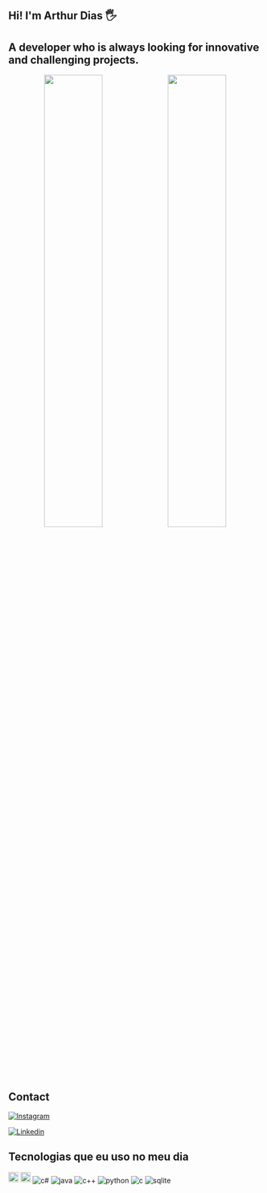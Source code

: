 ## Hi! I'm Arthur Dias 🖐️
## A developer who is always looking for innovative and challenging projects.
<div align="center" style="margin-bottom:100px">
<img width=48% align="center"  src="https://github-readme-streak-stats.herokuapp.com?user=Arthu133&theme=dracula&mode=weekly" />
<img width=48% align="center" src="https://github-readme-stats.vercel.app/api/top-langs/?username=Arthu133&show_icons=true&theme=dracula&layout=compact" />
</div>
 
&nbsp;
&nbsp;
## Contact
[![Instagram](https://img.shields.io/badge/Instagram-E4405F?style=for-the-badge&logo=instagram&logoColor=white)](https://instagram.com/tzndias)

[![Linkedin](https://img.shields.io/badge/LinkedIn-0077B5?style=for-the-badge&logo=linkedin&logoColor=white)](https://linkedin.com/in/arthur-henrique-neves-dias/)

## Tecnologias que eu uso no meu dia

<div style="display: inline_block">
  <img loading="lazy" src="https://cdn.jsdelivr.net/gh/devicons/devicon@latest/icons/spring/spring-original.svg" width="20" height="20"/>
  <img loading="lazy" src="https://cdn.jsdelivr.net/gh/devicons/devicon@latest/icons/laravel/laravel-original.svg" width="20" height="20"/>
  <img align="center" alt="c#" src="https://img.shields.io/badge/C%23-239120?style=for-the-badge&logo=c-sharp&logoColor=white" />
  <img align="center" alt="java" src="https://img.shields.io/badge/Java-ED8B00?style=for-the-badge&logo=openjdk&logoColor=white" />
  <img align="center" alt="c++" src="https://img.shields.io/badge/C%2B%2B-00599C?style=for-the-badge&logo=c%2B%2B&logoColor=white" />
  <img align="center" alt="python" src="https://img.shields.io/badge/Python-3776AB?style=for-the-badge&logo=python&logoColor=white" />
  <img align="center" alt="c" src="https://img.shields.io/badge/C-00599C?style=for-the-badge&logo=c&logoColor=white" />
  <img align="center" alt="sqlite" src="https://img.shields.io/badge/SQLite-07405E?style=for-the-badge&logo=sqlite&logoColor=white" />
</div><br/>






